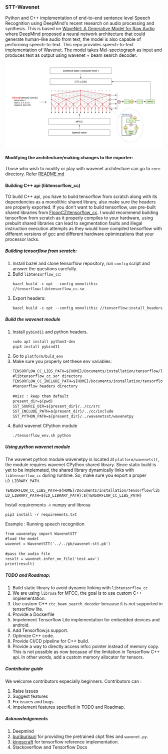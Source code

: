 ### STT-Wavenet
Python and C++ implementation of end-to-end sentence level Speech Recognition using DeepMind's recent research on audio processing and synthesis. This is based on [WaveNet: A Generative Model for Raw Audio](https://arxiv.org/pdf/1609.03499.pdf) where DeepMind proposed a neural network architecture that could generate human-like audio from text, the model is also capable of performing speech-to-text. This repo provides speech-to-text implementation of Wavenet. The model takes Mel-spectograph as input and produces text as output using wavenet + beam search decoder.

![Wavenet STT](./images/architecture.png)

#### Modifying the architecture/making changes to the exporter:
Those who wish to modify or play with wavenet architecture can go to `core` directory.
Refer [README.md](./core/README.md)

#### Building C++ api (libtensorflow_cc)
TO build C++ api, you have to build tensorflow from scratch along with its dependencies as a monolithic shared library, also make sure the headers are properly exported. If you don't want to build tensorflow, use pre-built shared libraries from [FloopCZ/tensorflow_cc](https://github.com/FloopCZ/tensorflow_cc). I would recommend building tensorflow from scratch as it properly compiles to your hardware, using prebuilt shared libraries can lead to segmentation faults and illegal instruction execution attempts as they would have compiled tensorflow with different versions of gcc and different hardware optminzations that your processor lacks.

##### Building tensorflow from scratch:
1. Install bazel and clone tensorflow repository, run `config` script and answer the questions carefully.
2. Build `libtensorflow_cc`:
    ```
    bazel build -c opt --config monolithic //tensorflow:libtensorflow_cc.so
    ```
3. Export headers:
    ```
    bazel build -c opt --config monolithic //tensorflow:install_headers
    ```
##### Build the wavenet module
1. Install `pybind11` and python headers.
    ```
    sudo apt install python3-dev
    pip3 install pybind11
    ```
2. Go to `platform/buld_env`
3. Make sure you properly set these env variables:
    ```shell
    TENSORFLOW_CC_LIBS_PATH=${HOME}/Documents/installation/tensorflow/lib        #libtensorflow_cc.so* directory
    TENSORFLOW_CC_INCLUDE_PATH=${HOME}/Documents/installation/tensorflow/include #tensorflow headers directory

    #misc : keep them default
    present_dir=$(pwd)
    SST_SOURCE_DIR=${present_dir}/../cc/src 
    SST_INCLUDE_PATH=${present_dir}/../cc/include
    SST_PYTHON_PATH=${present_dir}/../wavenetsst/wavenetpy
    ```
4. Build wavenet CPython module
    ```
    ./tensorflow_env.sh python
    ```


##### Using python wavenet module 
The wavenet python module wavenetpy is located at `platform/wavenetstt`, the module requires wavenet CPython shared library. Since static build is yet to be implemeted, the shared library dynamically links with `libtensorflow_cc` during runtime. So, make sure you export a proper `LD_LIBRARY_PATH`.

```shell
TENSORFLOW_CC_LIBS_PATH=${HOME}/Documents/installation/tensorflow/lib
LD_LIBRARY_PATH=${LD_LIBRARY_PATH}:${TENSORFLOW_CC_LIBS_PATH}
```

Install requirements -> numpy and librosa
```
pip3 install -r requirements.txt
```

Example : Running speech recognition
```python3
from wavenetpy import WavenetSTT
#load the model
wavenet = WavenetSTT('../../pb/wavenet-stt.pb')

#pass the audio file
result = wavenet.infer_on_file('test.wav')
print(result)
```

##### TODO and Roadmap:
1. Build static library to avoid dynamic linking with `libtensorflow_cc`
2. We are using `librosa` for MFCC, the goal is to use custom C++ implementation.
3. Use custom C++ `ctc_beam_search_decoder` because it is not supported in tensorflow lite.
4. Provide a Dockerfile
5. Impelement Tensorflow Lite implementation for embedded devices and android.
6. Add Tensorflow.js support.
7. Optimize C++ code.
8. Provide CI/CD pipeline for C++ build. 
9. Provide a way to directly access mfcc pointer instead of memory copy. This is not possible as now because of the limitation in Tensorflow C++ api. In other words, add a custom memory allocator for tensors.

##### Contributor guide
We welcome contributors especially beginners. Contributors can :
1. Raise issues
2. Suggest features
3. Fix issues and bugs
4. Impelement features specified in TODO and Roadmap.

##### Acknowledgements
1. Deepmind
2. [buriburisuri](https://github.com/buriburisuri/speech-to-text-wavenet) for providing the pretrained ckpt files and `wavenet.py`.
3. [kingscraft](https://github.com/kingstarcraft/speech-to-text-wavenet2) for tensorflow reference implementation.
3. Stackoverflow and Tensorflow Docs
